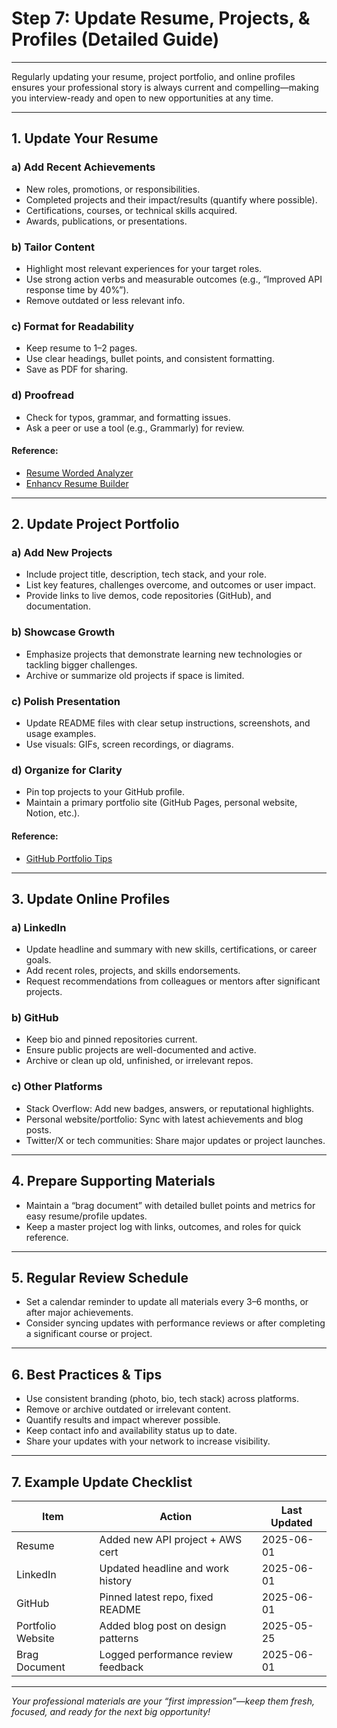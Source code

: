 # Step 7: Update Resume, Projects, & Profiles (Detailed Guide)

---

Regularly updating your resume, project portfolio, and online profiles ensures your professional story is always current and compelling—making you interview-ready and open to new opportunities at any time.

---

## 1. Update Your Resume

### a) **Add Recent Achievements**
- New roles, promotions, or responsibilities.
- Completed projects and their impact/results (quantify where possible).
- Certifications, courses, or technical skills acquired.
- Awards, publications, or presentations.

### b) **Tailor Content**
- Highlight most relevant experiences for your target roles.
- Use strong action verbs and measurable outcomes (e.g., “Improved API response time by 40%”).
- Remove outdated or less relevant info.

### c) **Format for Readability**
- Keep resume to 1–2 pages.
- Use clear headings, bullet points, and consistent formatting.
- Save as PDF for sharing.

### d) **Proofread**
- Check for typos, grammar, and formatting issues.
- Ask a peer or use a tool (e.g., Grammarly) for review.

#### **Reference:**  
- [Resume Worded Analyzer](https://resumeworded.com/)
- [Enhancv Resume Builder](https://enhancv.com/)

---

## 2. Update Project Portfolio

### a) **Add New Projects**
- Include project title, description, tech stack, and your role.
- List key features, challenges overcome, and outcomes or user impact.
- Provide links to live demos, code repositories (GitHub), and documentation.

### b) **Showcase Growth**
- Emphasize projects that demonstrate learning new technologies or tackling bigger challenges.
- Archive or summarize old projects if space is limited.

### c) **Polish Presentation**
- Update README files with clear setup instructions, screenshots, and usage examples.
- Use visuals: GIFs, screen recordings, or diagrams.

### d) **Organize for Clarity**
- Pin top projects to your GitHub profile.
- Maintain a primary portfolio site (GitHub Pages, personal website, Notion, etc.).

#### **Reference:**  
- [GitHub Portfolio Tips](https://docs.github.com/en/account-and-profile/setting-up-and-managing-your-github-profile/customizing-your-profile)

---

## 3. Update Online Profiles

### a) **LinkedIn**
- Update headline and summary with new skills, certifications, or career goals.
- Add recent roles, projects, and skills endorsements.
- Request recommendations from colleagues or mentors after significant projects.

### b) **GitHub**
- Keep bio and pinned repositories current.
- Ensure public projects are well-documented and active.
- Archive or clean up old, unfinished, or irrelevant repos.

### c) **Other Platforms**
- Stack Overflow: Add new badges, answers, or reputational highlights.
- Personal website/portfolio: Sync with latest achievements and blog posts.
- Twitter/X or tech communities: Share major updates or project launches.

---

## 4. Prepare Supporting Materials

- Maintain a “brag document” with detailed bullet points and metrics for easy resume/profile updates.
- Keep a master project log with links, outcomes, and roles for quick reference.

---

## 5. Regular Review Schedule

- Set a calendar reminder to update all materials every 3–6 months, or after major achievements.
- Consider syncing updates with performance reviews or after completing a significant course or project.

---

## 6. Best Practices & Tips

- Use consistent branding (photo, bio, tech stack) across platforms.
- Remove or archive outdated or irrelevant content.
- Quantify results and impact wherever possible.
- Keep contact info and availability status up to date.
- Share your updates with your network to increase visibility.

---

## 7. Example Update Checklist

| Item                     | Action                             | Last Updated     |
|--------------------------|------------------------------------|------------------|
| Resume                   | Added new API project + AWS cert   | 2025-06-01       |
| LinkedIn                 | Updated headline and work history  | 2025-06-01       |
| GitHub                   | Pinned latest repo, fixed README   | 2025-06-01       |
| Portfolio Website        | Added blog post on design patterns | 2025-05-25       |
| Brag Document            | Logged performance review feedback | 2025-06-01       |

---

_Your professional materials are your “first impression”—keep them fresh, focused, and ready for the next big opportunity!_
